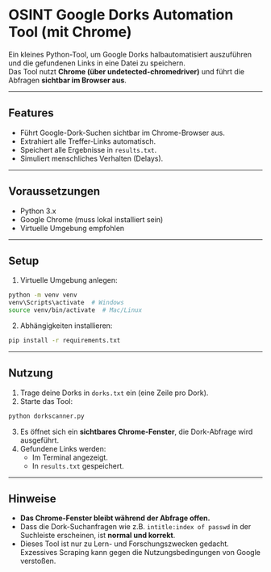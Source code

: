 
# OSINT Google Dorks Automation Tool (mit Chrome)

Ein kleines Python-Tool, um Google Dorks halbautomatisiert auszuführen und die gefundenen Links in eine Datei zu speichern.  
Das Tool nutzt **Chrome (über undetected-chromedriver)** und führt die Abfragen **sichtbar im Browser aus**.

---

## Features
- Führt Google-Dork-Suchen sichtbar im Chrome-Browser aus.
- Extrahiert alle Treffer-Links automatisch.
- Speichert alle Ergebnisse in `results.txt`.
- Simuliert menschliches Verhalten (Delays).

---

## Voraussetzungen
- Python 3.x
- Google Chrome (muss lokal installiert sein)
- Virtuelle Umgebung empfohlen

---

## Setup

1. Virtuelle Umgebung anlegen:
```bash
python -m venv venv
venv\Scripts\activate  # Windows
source venv/bin/activate  # Mac/Linux
```

2. Abhängigkeiten installieren:
```bash
pip install -r requirements.txt
```

---

## Nutzung

1. Trage deine Dorks in `dorks.txt` ein (eine Zeile pro Dork).
2. Starte das Tool:
```bash
python dorkscanner.py
```

3. Es öffnet sich ein **sichtbares Chrome-Fenster**, die Dork-Abfrage wird ausgeführt.
4. Gefundene Links werden:
    - Im Terminal angezeigt.
    - In `results.txt` gespeichert.

---

## Hinweise
- **Das Chrome-Fenster bleibt während der Abfrage offen.**  
- Dass die Dork-Suchanfragen wie z.B. `intitle:index of passwd` in der Suchleiste erscheinen, ist **normal und korrekt**.
- Dieses Tool ist nur zu Lern- und Forschungszwecken gedacht. Exzessives Scraping kann gegen die Nutzungsbedingungen von Google verstoßen.
